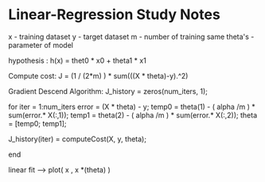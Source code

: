 # Linear-Regression Study Notes
x - training dataset
y - target dataset
m - number of training same
theta's - parameter of model

hypothesis : h(x) = thet0 * x0 + theta1 * x1 

Compute cost:
J = (1 / (2*m) ) * sum(((X * theta)-y).^2)

Gradient Descend Algorithm:
J_history = zeros(num_iters, 1);

for iter = 1:num_iters
     error = (X * theta) - y; 
    temp0 = theta(1) - ( alpha /m ) * sum(error.* X(:,1));
    temp1 = theta(2) - ( alpha /m ) * sum(error.* X(:,2));
    theta = [temp0; temp1];
    
   J_history(iter) = computeCost(X, y, theta);

end

linear fit --> plot( x , x *(theta) )
